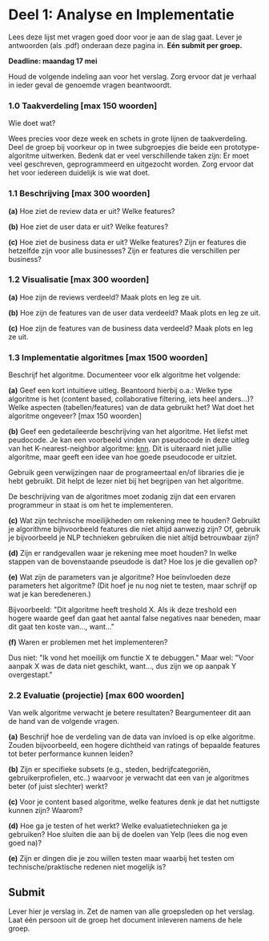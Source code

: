 # Deel 1: Analyse en Implementatie
Lees deze lijst met vragen goed door voor je aan de slag gaat. Lever je antwoorden (als .pdf) onderaan deze pagina in. **Eén submit per groep.**

**Deadline: maandag 17 mei**

Houd de volgende indeling aan voor het verslag. Zorg ervoor dat je verhaal in ieder geval de genoemde vragen beantwoordt.

### 1.0 Taakverdeling \[max 150 woorden\]
Wie doet wat?

Wees precies voor deze week en schets in grote lijnen de taakverdeling. Deel de groep bij voorkeur op in twee subgroepjes die beide een prototype-algoritme uitwerken. Bedenk dat er veel verschillende taken zijn: Er moet veel geschreven, geprogrammeerd en uitgezocht worden. Zorg ervoor dat het voor iedereen duidelijk is wie wat doet.


### 1.1 Beschrijving \[max 300 woorden\]

**(a)**
Hoe ziet de review data er uit? Welke features?

**(b)**
Hoe ziet de user data er uit? Welke features?

**(c)**
Hoe ziet de business data er uit? Welke features? Zijn er features die hetzelfde zijn voor alle businesses? Zijn er features die verschillen per business?

### 1.2 Visualisatie \[max 300 woorden\]

**(a)**
Hoe zijn de reviews verdeeld? Maak plots en leg ze uit.

**(b)**
Hoe zijn de features van de user data verdeeld? Maak plots en leg ze uit.

**(c)**
Hoe zijn de features van de business data verdeeld? Maak plots en leg ze uit.

### 1.3 Implementatie algoritmes \[max 1500 woorden\]
Beschrijf het algoritme. Documenteer voor elk algoritme het volgende:

**(a)**
Geef een kort intuitieve uitleg. Beantoord hierbij o.a.: Welke type algoritme is het (content based, collaborative filtering, iets heel anders...)? Welke aspecten (tabellen/features) van de data gebruikt het? Wat doet het algoritme ongeveer?
\[max 150 woorden\]

**(b)**
Geef een gedetaileerde beschrijving van het algoritme. Het liefst met peudocode. Je kan een voorbeeld vinden van pseudocode in deze uitleg van het K-nearest-neighbor algoritme: [knn](https://towardsdatascience.com/k-nearest-neighbours-introduction-to-machine-learning-algorithms-18e7ce3d802a). Dit is uiteraard niet jullie algoritme, maar geeft een idee van hoe goede pseudocode er uitziet.

Gebruik geen verwijzingen naar de programeertaal en/of libraries die je hebt gebruikt. Dit helpt de lezer niet bij het begrijpen van het algoritme.

De beschrijving van de algoritmes moet zodanig zijn dat een ervaren programmeur in staat is om het te implementeren.

**(c)**
Wat zijn technische moeilijkheden om rekening mee te houden? Gebruikt je algorithme bijhvoorbeeld features die niet altijd aanwezig zijn? Of, gebruik je bijvoorbeeld je NLP technieken gebruiken die niet altijd betrouwbaar zijn?

**(d)**
Zijn er randgevallen waar je rekening mee moet houden? In welke stappen van de bovenstaande pseudode is dat? Hoe los je die gevallen op?

**(e)**
Wat zijn de parameters van je algoritme? Hoe beïnvloeden deze parameters het algoritme? (Dit hoef je nu nog niet te testen, maar schrijf op wat je kan beredeneren.)

Bijvoorbeeld: "Dit algoritme heeft treshold X. Als ik deze treshold een hogere waarde geef dan gaat het aantal false negatives naar beneden, maar dit gaat ten koste van..., want..."

**(f)**
Waren er problemen met het implementeren?

Dus niet: "Ik vond het moeilijk om functie X te debuggen."
Maar wel: "Voor aanpak X was de data niet geschikt, want..., dus zijn we op aanpak Y overgestapt."


### 2.2 Evaluatie (projectie) \[max 600 woorden\]
Van welk algoritme verwacht je betere resultaten? Beargumenteer dit aan de hand van de volgende vragen.

**(a)**
Beschrijf hoe de verdeling van de data van invloed is op elke algoritme. Zouden bijvoorbeeld, een hogere dichtheid van ratings of bepaalde features tot beter performance kunnen leiden?

**(b)**
Zijn er specifieke subsets (e.g., steden, bedrijfcategoriën, gebruikerprofielen, etc..) waarvoor je verwacht dat een van je algoritmes beter (of juist slechter) werkt?

**(c)**
Voor je content based algoritme, welke features denk je dat het nuttigste kunnen zijn? Waarom?

**(d)**
Hoe ga je testen of het werkt? Welke evaluatietechnieken ga je gebruiken? Hoe sluiten die aan bij de doelen van Yelp (lees die nog even goed na)?

**(e)**
Zijn er dingen die je zou willen testen maar waarbij het testen om technische/praktische redenen niet mogelijk is?

## Submit

Lever hier je verslag in. Zet de namen van alle groepsleden op het verslag. Laat één persoon uit de groep het document inleveren namens de hele groep.
